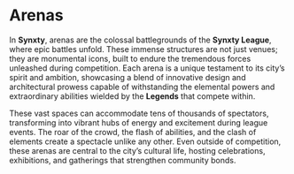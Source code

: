 # Arenas

In **Synxty**, arenas are the colossal battlegrounds of the **Synxty League**, where epic battles unfold. These immense structures are not just venues; they are monumental icons, built to endure the tremendous forces unleashed during competition. Each arena is a unique testament to its city’s spirit and ambition, showcasing a blend of innovative design and architectural prowess capable of withstanding the elemental powers and extraordinary abilities wielded by the **Legends** that compete within.

These vast spaces can accommodate tens of thousands of spectators, transforming into vibrant hubs of energy and excitement during league events. The roar of the crowd, the flash of abilities, and the clash of elements create a spectacle unlike any other. Even outside of competition, these arenas are central to the city’s cultural life, hosting celebrations, exhibitions, and gatherings that strengthen community bonds.
